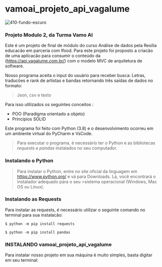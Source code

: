 # vamoai_projeto_api_vagalume
![410-fundo-escuro](https://user-images.githubusercontent.com/75862640/114273479-9111dd80-99f0-11eb-9dc4-8936c1a84507.jpg)


### Projeto Modulo 2, da Turma Vamo AI 

Este é um projeto de final de módulo do curso Análise de dados pela Resilia educacão em parceria com Ifood. 
Para este projeto foi proposto a criacão de uma aplicacão para consumir o conteúdo da (https://api.vagalume.com.br/)
com o modelo MVC de arquitetura de software. 

Nosso programa aceita o input do usuário para receber busca: Letras, traducões e rank de artistas e bandas retornando três saídas de dados no formato:
> Json, csv e texto


Para isso utilizados os seguintes conceitos : 
- POO (Paradigma orientado a objeto)
- Príncipios SOLID 

Este programa foi feito com Python (3.8) e o desenvolvimento ocorreu em um ambiente virtual do PyCharm e VsCode. 

>Para executar o programa, é necessário ter o Python e as bibliotecas *requests e pandas* instalados no seu computador.

### Instalando o Python
>Para instalar o Python, entre no site oficial da linguagem em https://www.python.org/ e vá para Downloads. Lá, você encontrará o instalador adequado para o seu >sistema operacional (Windows, Mac OS ou Linux).

### Instalando as Requests
Para instalar as requests, é necessário utilizar o seguinte comando no terminal para sua instalacão:

`$ python -m pip install requests`

`$ python -m pip install pandas`


### INSTALANDO vamoai_projeto_api_vagalume
Para instalar nosso projeto em sua máquina é muito simples, basta digitar em seu terminal: 




